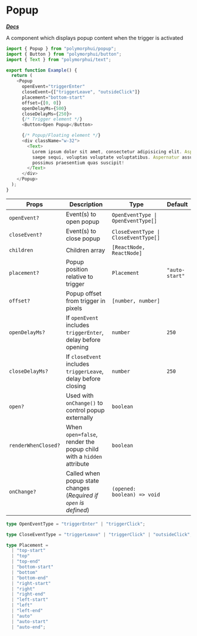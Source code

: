 # Popup

[**_Docs_**](../README.md)

A component which displays popup content when the trigger is activated

```typescript jsx
import { Popup } from "polymorphui/popup";
import { Button } from "polymorphui/button";
import { Text } from "polymorphui/text";

export function Example() {
  return (
    <Popup
      openEvent="triggerEnter"
      closeEvent={["triggerLeave", "outsideClick"]}
      placement="bottom-start"
      offset={[0, 0]}
      openDelayMs={500}
      closeDelayMs={250}>
      {/* Trigger element */}
      <Button>Open Popup</Button>

      {/* Popup/Floating element */}
      <div className="w-32">
        <Text>
          Lorem ipsum dolor sit amet, consectetur adipisicing elit. Aspernatur ducimus incidunt minus nam quod rerum
          saepe sequi, voluptas voluptate voluptatibus. Aspernatur assumenda consectetur debitis dolorem inventore
          possimus praesentium quas suscipit!
        </Text>
      </div>
    </Popup>
  );
}
```

| Props               | Description                                                         | Type                                 | Default        |
|---------------------|---------------------------------------------------------------------|--------------------------------------|----------------|
| `openEvent?`        | Event(s) to open popup                                              | `OpenEventType \| OpenEventType[]`   |                |
| `closeEvent?`       | Event(s) to close popup                                             | `CloseEventType \| CloseEventType[]` |                |
| `children`          | Children array                                                      | `[ReactNode, ReactNode]`             |                |
| `placement?`        | Popup position relative to trigger                                  | `Placement`                          | `"auto-start"` |
| `offset?`           | Popup offset from trigger in pixels                                 | `[number, number]`                   |                |
| `openDelayMs?`      | If `openEvent` includes `triggerEnter`, delay before opening        | `number`                             | `250`          |
| `closeDelayMs?`     | If `closeEvent` includes `triggerLeave`, delay before closing       | `number`                             | `250`          |
| `open?`             | Used with `onChange()` to control popup externally                  | `boolean`                            |                |
| `renderWhenClosed?` | When `open=false`, render the popup child with a `hidden` attribute | `boolean`                            |                |
| `onChange?`         | Called when popup state changes (_Required if `open` is defined_)   | `(opened: boolean) => void`          |                |

```typescript
type OpenEventType = "triggerEnter" | "triggerClick";

type CloseEventType = "triggerLeave" | "triggerClick" | "outsideClick";

type Placement =
  | "top-start"
  | "top"
  | "top-end"
  | "bottom-start"
  | "bottom"
  | "bottom-end"
  | "right-start"
  | "right"
  | "right-end"
  | "left-start"
  | "left"
  | "left-end"
  | "auto"
  | "auto-start"
  | "auto-end";
```
